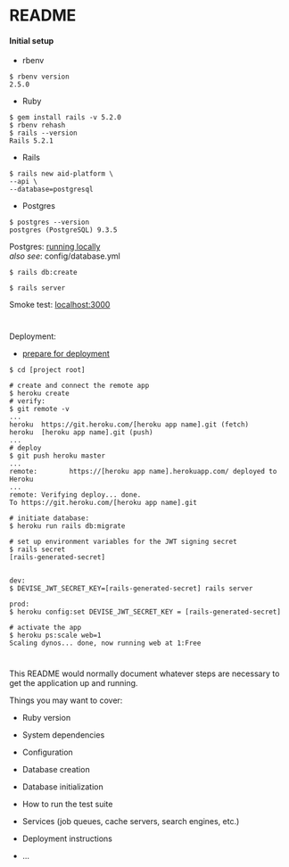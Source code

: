 # README

#### Initial setup
- rbenv
```
$ rbenv version
2.5.0
```
- Ruby
```
$ gem install rails -v 5.2.0
$ rbenv rehash
$ rails --version
Rails 5.2.1
```
- Rails
```
$ rails new aid-platform \
--api \
--database=postgresql
```

- Postgres
```
$ postgres --version
postgres (PostgreSQL) 9.3.5
```

Postgres:
[running locally](https://devcenter.heroku.com/articles/heroku-postgresql#set-up-postgres-on-mac)  
*also see*: config/database.yml

```$xslt
$ rails db:create
```
```$xslt
$ rails server
```
Smoke test: [localhost:3000](localhost:3000)

#
Deployment:
- [prepare for deployment](https://devcenter.heroku.com/articles/heroku-postgresql#set-up-postgres-on-mac)

```
$ cd [project root]
```

```
# create and connect the remote app
$ heroku create
# verify:
$ git remote -v
...
heroku	https://git.heroku.com/[heroku app name].git (fetch)
heroku	[heroku app name].git (push)
...
# deploy
$ git push heroku master
...
remote:        https://[heroku app name].herokuapp.com/ deployed to Heroku
...
remote: Verifying deploy... done.
To https://git.heroku.com/[heroku app name].git

# initiate database:
$ heroku run rails db:migrate

# set up environment variables for the JWT signing secret
$ rails secret
[rails-generated-secret]


dev:
$ DEVISE_JWT_SECRET_KEY=[rails-generated-secret] rails server

prod: 
$ heroku config:set DEVISE_JWT_SECRET_KEY = [rails-generated-secret] 

# activate the app
$ heroku ps:scale web=1
Scaling dynos... done, now running web at 1:Free

```


#


This README would normally document whatever steps are necessary to get the
application up and running.

Things you may want to cover:

* Ruby version

* System dependencies

* Configuration

* Database creation

* Database initialization

* How to run the test suite

* Services (job queues, cache servers, search engines, etc.)

* Deployment instructions

* ...
